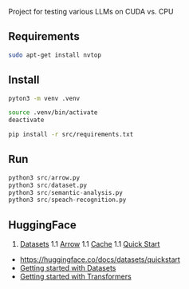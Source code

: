﻿Project for testing various LLMs on CUDA vs. CPU

## Requirements

```bash
sudo apt-get install nvtop
```

## Install


```bash
pyton3 -m venv .venv

source .venv/bin/activate
deactivate

pip install -r src/requirements.txt
```

## Run

```python
python3 src/arrow.py
python3 src/dataset.py
python3 src/semantic-analysis.py
python3 src/speach-recognition.py
```

## HuggingFace

1. [Datasets](https://huggingface.co/docs/datasets/index)
1.1 [Arrow](https://huggingface.co/docs/datasets/about_arrow)
1.1 [Cache](https://huggingface.co/docs/datasets/about_cache)
1.1 [Quick Start](https://huggingface.co/docs/datasets/quickstart)

- https://huggingface.co/docs/datasets/quickstart
- [Getting started with Datasets](https://huggingface.co/docs/datasets/en/quickstart)
- [Getting started with Transformers](https://huggingface.co/docs/transformers/quicktour)
